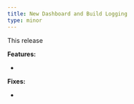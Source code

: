 ```yaml
---
title: New Dashboard and Build Logging
type: minor
---
```


This release

**Features:**

* 


**Fixes:**

* 
